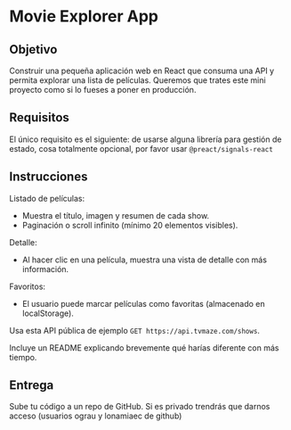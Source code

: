 # Movie Explorer App

## Objetivo

Construir una pequeña aplicación web en React que consuma una API y permita explorar una lista de películas. Queremos que trates este mini proyecto como si lo fueses a poner en producción. 

## Requisitos

El único requisito es el siguiente: de usarse alguna librería para gestión de estado, cosa totalmente opcional, por favor usar `@preact/signals-react`

## Instrucciones

Listado de películas:

- Muestra el título, imagen y resumen de cada show.
- Paginación o scroll infinito (mínimo 20 elementos visibles).

Detalle:

- Al hacer clic en una película, muestra una vista de detalle con más información.

Favoritos:

- El usuario puede marcar películas como favoritas (almacenado en localStorage).

Usa esta API pública de ejemplo `GET https://api.tvmaze.com/shows`.

Incluye un README explicando brevemente qué harías diferente con más tiempo.

## Entrega

Sube tu código a un repo de GitHub. Si es privado trendrás que darnos acceso (usuarios ograu y lonamiaec de github)

